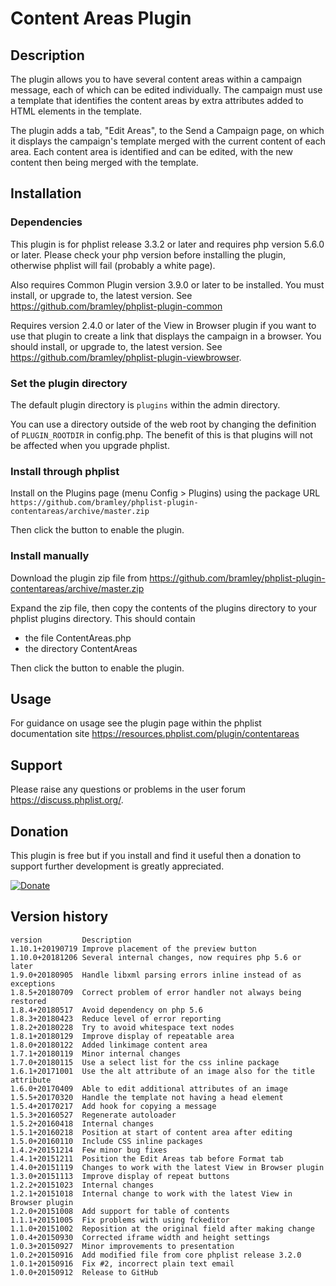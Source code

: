 # Content Areas Plugin #

## Description ##

The plugin allows you to have several content areas within a campaign message, each of which can be edited individually.
The campaign must use a template that identifies the content areas by extra attributes added to HTML elements in the template.

The plugin adds a tab, "Edit Areas", to the Send a Campaign page, on which it displays the campaign's template merged with the current
content of each area. Each content area is identified and can be edited, with the new content then being merged with the template.

## Installation ##

### Dependencies ###

This plugin is for phplist release 3.3.2 or later and requires php version 5.6.0 or later.
Please check your php version before installing the plugin, otherwise phplist will fail (probably a white page).

Also requires Common Plugin version 3.9.0 or later to be installed. You must install, or upgrade to, the latest version. See <https://github.com/bramley/phplist-plugin-common>

Requires version 2.4.0 or later of the View in Browser plugin if you want to use that plugin to create a link that displays the
campaign in a browser. You should install, or upgrade to, the latest version. See <https://github.com/bramley/phplist-plugin-viewbrowser>.


### Set the plugin directory ###
The default plugin directory is `plugins` within the admin directory.

You can use a directory outside of the web root by changing the definition of `PLUGIN_ROOTDIR` in config.php.
The benefit of this is that plugins will not be affected when you upgrade phplist.

### Install through phplist ###
Install on the Plugins page (menu Config > Plugins) using the package URL `https://github.com/bramley/phplist-plugin-contentareas/archive/master.zip`

Then click the button to enable the plugin.

### Install manually ###
Download the plugin zip file from <https://github.com/bramley/phplist-plugin-contentareas/archive/master.zip>

Expand the zip file, then copy the contents of the plugins directory to your phplist plugins directory.
This should contain

* the file ContentAreas.php
* the directory ContentAreas

Then click the button to enable the plugin.

## Usage ##

For guidance on usage see the plugin page within the phplist documentation site <https://resources.phplist.com/plugin/contentareas>

## Support ##

Please raise any questions or problems in the user forum <https://discuss.phplist.org/>.

## Donation ##
This plugin is free but if you install and find it useful then a donation to support further development is greatly appreciated.

[![Donate](https://www.paypalobjects.com/en_US/i/btn/btn_donate_LG.gif)](https://www.paypal.com/cgi-bin/webscr?cmd=_s-xclick&hosted_button_id=W5GLX53WDM7T4)

## Version history ##

    version         Description
    1.10.1+20190719 Improve placement of the preview button
    1.10.0+20181206 Several internal changes, now requires php 5.6 or later
    1.9.0+20180905  Handle libxml parsing errors inline instead of as exceptions
    1.8.5+20180709  Correct problem of error handler not always being restored
    1.8.4+20180517  Avoid dependency on php 5.6
    1.8.3+20180423  Reduce level of error reporting
    1.8.2+20180228  Try to avoid whitespace text nodes
    1.8.1+20180129  Improve display of repeatable area
    1.8.0+20180122  Added linkimage content area
    1.7.1+20180119  Minor internal changes
    1.7.0+20180115  Use a select list for the css inline package
    1.6.1+20171001  Use the alt attribute of an image also for the title attribute
    1.6.0+20170409  Able to edit additional attributes of an image
    1.5.5+20170320  Handle the template not having a head element
    1.5.4+20170217  Add hook for copying a message
    1.5.3+20160527  Regenerate autoloader
    1.5.2+20160418  Internal changes
    1.5.1+20160218  Position at start of content area after editing
    1.5.0+20160110  Include CSS inline packages
    1.4.2+20151214  Few minor bug fixes
    1.4.1+20151211  Position the Edit Areas tab before Format tab
    1.4.0+20151119  Changes to work with the latest View in Browser plugin
    1.3.0+20151113  Improve display of repeat buttons
    1.2.2+20151023  Internal changes
    1.2.1+20151018  Internal change to work with the latest View in Browser plugin
    1.2.0+20151008  Add support for table of contents
    1.1.1+20151005  Fix problems with using fckeditor
    1.1.0+20151002  Reposition at the original field after making change
    1.0.4+20150930  Corrected iframe width and height settings
    1.0.3+20150927  Minor improvements to presentation
    1.0.2+20150916  Add modified file from core phplist release 3.2.0
    1.0.1+20150916  Fix #2, incorrect plain text email
    1.0.0+20150912  Release to GitHub
